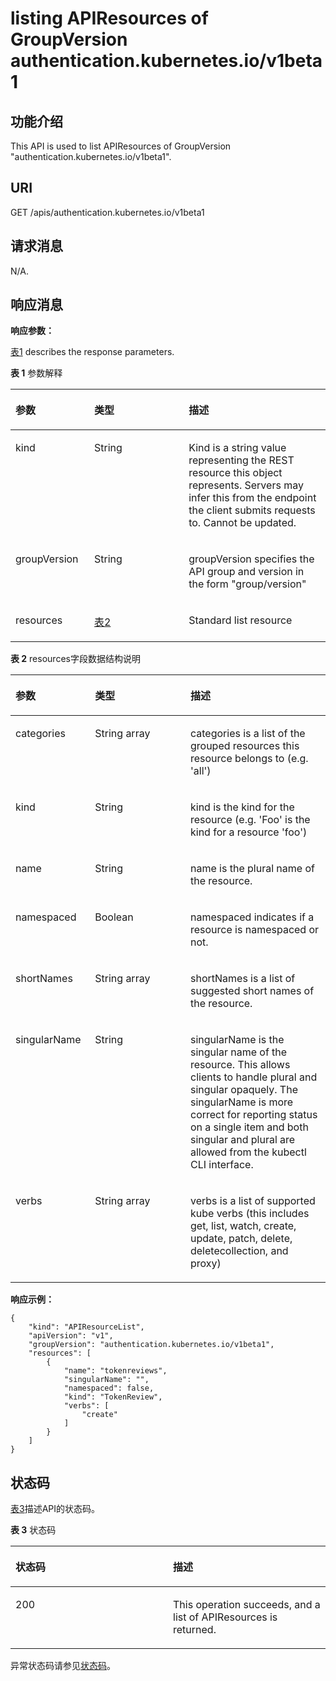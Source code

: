# listing APIResources of GroupVersion authentication.kubernetes.io/v1beta1<a name="cce_02_0192"></a>

## 功能介绍<a name="section51167169"></a>

This API is used to list APIResources of GroupVersion "authentication.kubernetes.io/v1beta1".

## URI<a name="section57851338"></a>

GET /apis/authentication.kubernetes.io/v1beta1

## 请求消息<a name="section50899994"></a>

N/A.

## 响应消息<a name="section55446762"></a>

**响应参数：**

[表1](#d0e47119)  describes the response parameters.

**表 1**  参数解释

<a name="d0e47119"></a>
<table><thead align="left"><tr id="row2846859"><th class="cellrowborder" valign="top" width="25%" id="mcps1.2.4.1.1"><p id="p29269059"><a name="p29269059"></a><a name="p29269059"></a>参数</p>
</th>
<th class="cellrowborder" valign="top" width="30%" id="mcps1.2.4.1.2"><p id="p21983563"><a name="p21983563"></a><a name="p21983563"></a>类型</p>
</th>
<th class="cellrowborder" valign="top" width="45%" id="mcps1.2.4.1.3"><p id="p35838155"><a name="p35838155"></a><a name="p35838155"></a>描述</p>
</th>
</tr>
</thead>
<tbody><tr id="row17209452"><td class="cellrowborder" valign="top" width="25%" headers="mcps1.2.4.1.1 "><p id="p51788373"><a name="p51788373"></a><a name="p51788373"></a>kind</p>
</td>
<td class="cellrowborder" valign="top" width="30%" headers="mcps1.2.4.1.2 "><p id="p34108719"><a name="p34108719"></a><a name="p34108719"></a>String</p>
</td>
<td class="cellrowborder" valign="top" width="45%" headers="mcps1.2.4.1.3 "><p id="p11342882"><a name="p11342882"></a><a name="p11342882"></a>Kind is a string value representing the REST resource this object represents. Servers may infer this from the endpoint the client submits requests to. Cannot be updated.</p>
</td>
</tr>
<tr id="row34977076"><td class="cellrowborder" valign="top" width="25%" headers="mcps1.2.4.1.1 "><p id="p14570878"><a name="p14570878"></a><a name="p14570878"></a>groupVersion</p>
</td>
<td class="cellrowborder" valign="top" width="30%" headers="mcps1.2.4.1.2 "><p id="p39390452"><a name="p39390452"></a><a name="p39390452"></a>String</p>
</td>
<td class="cellrowborder" valign="top" width="45%" headers="mcps1.2.4.1.3 "><p id="p36510080"><a name="p36510080"></a><a name="p36510080"></a>groupVersion specifies the API group and version in the form "group/version"</p>
</td>
</tr>
<tr id="row60155264"><td class="cellrowborder" valign="top" width="25%" headers="mcps1.2.4.1.1 "><p id="p40738245"><a name="p40738245"></a><a name="p40738245"></a>resources</p>
</td>
<td class="cellrowborder" valign="top" width="30%" headers="mcps1.2.4.1.2 "><p id="p11463571"><a name="p11463571"></a><a name="p11463571"></a><a href="#d0e47169">表2</a></p>
</td>
<td class="cellrowborder" valign="top" width="45%" headers="mcps1.2.4.1.3 "><p id="p35444249"><a name="p35444249"></a><a name="p35444249"></a>Standard list resource</p>
</td>
</tr>
</tbody>
</table>

**表 2**  resources字段数据结构说明

<a name="d0e47169"></a>
<table><thead align="left"><tr id="row51035771"><th class="cellrowborder" valign="top" width="25.252525252525253%" id="mcps1.2.4.1.1"><p id="p40256775"><a name="p40256775"></a><a name="p40256775"></a>参数</p>
</th>
<th class="cellrowborder" valign="top" width="30.303030303030305%" id="mcps1.2.4.1.2"><p id="p39573303"><a name="p39573303"></a><a name="p39573303"></a>类型</p>
</th>
<th class="cellrowborder" valign="top" width="44.44444444444445%" id="mcps1.2.4.1.3"><p id="p51320947"><a name="p51320947"></a><a name="p51320947"></a>描述</p>
</th>
</tr>
</thead>
<tbody><tr id="row63356068"><td class="cellrowborder" valign="top" width="25.252525252525253%" headers="mcps1.2.4.1.1 "><p id="p31567922"><a name="p31567922"></a><a name="p31567922"></a>categories</p>
</td>
<td class="cellrowborder" valign="top" width="30.303030303030305%" headers="mcps1.2.4.1.2 "><p id="p6864900"><a name="p6864900"></a><a name="p6864900"></a>String array</p>
</td>
<td class="cellrowborder" valign="top" width="44.44444444444445%" headers="mcps1.2.4.1.3 "><p id="p19186051"><a name="p19186051"></a><a name="p19186051"></a>categories is a list of the grouped resources this resource belongs to (e.g. 'all')</p>
</td>
</tr>
<tr id="row38456734"><td class="cellrowborder" valign="top" width="25.252525252525253%" headers="mcps1.2.4.1.1 "><p id="p27987787"><a name="p27987787"></a><a name="p27987787"></a>kind</p>
</td>
<td class="cellrowborder" valign="top" width="30.303030303030305%" headers="mcps1.2.4.1.2 "><p id="p52418264"><a name="p52418264"></a><a name="p52418264"></a>String</p>
</td>
<td class="cellrowborder" valign="top" width="44.44444444444445%" headers="mcps1.2.4.1.3 "><p id="p18020973"><a name="p18020973"></a><a name="p18020973"></a>kind is the kind for the resource (e.g. 'Foo' is the kind for a resource 'foo')</p>
</td>
</tr>
<tr id="row27971035"><td class="cellrowborder" valign="top" width="25.252525252525253%" headers="mcps1.2.4.1.1 "><p id="p51061328"><a name="p51061328"></a><a name="p51061328"></a>name</p>
</td>
<td class="cellrowborder" valign="top" width="30.303030303030305%" headers="mcps1.2.4.1.2 "><p id="p42326881"><a name="p42326881"></a><a name="p42326881"></a>String</p>
</td>
<td class="cellrowborder" valign="top" width="44.44444444444445%" headers="mcps1.2.4.1.3 "><p id="p5925368"><a name="p5925368"></a><a name="p5925368"></a>name is the plural name of the resource.</p>
</td>
</tr>
<tr id="row53328312"><td class="cellrowborder" valign="top" width="25.252525252525253%" headers="mcps1.2.4.1.1 "><p id="p24626000"><a name="p24626000"></a><a name="p24626000"></a>namespaced</p>
</td>
<td class="cellrowborder" valign="top" width="30.303030303030305%" headers="mcps1.2.4.1.2 "><p id="p48548960"><a name="p48548960"></a><a name="p48548960"></a>Boolean</p>
</td>
<td class="cellrowborder" valign="top" width="44.44444444444445%" headers="mcps1.2.4.1.3 "><p id="p40151697"><a name="p40151697"></a><a name="p40151697"></a>namespaced indicates if a resource is namespaced or not.</p>
</td>
</tr>
<tr id="row25820957"><td class="cellrowborder" valign="top" width="25.252525252525253%" headers="mcps1.2.4.1.1 "><p id="p11122786"><a name="p11122786"></a><a name="p11122786"></a>shortNames</p>
</td>
<td class="cellrowborder" valign="top" width="30.303030303030305%" headers="mcps1.2.4.1.2 "><p id="p28530459"><a name="p28530459"></a><a name="p28530459"></a>String array</p>
</td>
<td class="cellrowborder" valign="top" width="44.44444444444445%" headers="mcps1.2.4.1.3 "><p id="p29265841"><a name="p29265841"></a><a name="p29265841"></a>shortNames is a list of suggested short names of the resource.</p>
</td>
</tr>
<tr id="row62065978"><td class="cellrowborder" valign="top" width="25.252525252525253%" headers="mcps1.2.4.1.1 "><p id="p61288293"><a name="p61288293"></a><a name="p61288293"></a>singularName</p>
</td>
<td class="cellrowborder" valign="top" width="30.303030303030305%" headers="mcps1.2.4.1.2 "><p id="p65404705"><a name="p65404705"></a><a name="p65404705"></a>String</p>
</td>
<td class="cellrowborder" valign="top" width="44.44444444444445%" headers="mcps1.2.4.1.3 "><p id="p63289749"><a name="p63289749"></a><a name="p63289749"></a>singularName is the singular name of the resource. This allows clients to handle plural and singular opaquely. The singularName is more correct for reporting status on a single item and both singular and plural are allowed from the kubectl CLI interface.</p>
</td>
</tr>
<tr id="row32736836"><td class="cellrowborder" valign="top" width="25.252525252525253%" headers="mcps1.2.4.1.1 "><p id="p34438080"><a name="p34438080"></a><a name="p34438080"></a>verbs</p>
</td>
<td class="cellrowborder" valign="top" width="30.303030303030305%" headers="mcps1.2.4.1.2 "><p id="p38021129"><a name="p38021129"></a><a name="p38021129"></a>String array</p>
</td>
<td class="cellrowborder" valign="top" width="44.44444444444445%" headers="mcps1.2.4.1.3 "><p id="p59812614"><a name="p59812614"></a><a name="p59812614"></a>verbs is a list of supported kube verbs (this includes get, list, watch, create, update, patch, delete, deletecollection, and proxy)</p>
</td>
</tr>
</tbody>
</table>

**响应示例：**

```
{
    "kind": "APIResourceList",
    "apiVersion": "v1",
    "groupVersion": "authentication.kubernetes.io/v1beta1",
    "resources": [
        {
            "name": "tokenreviews",
            "singularName": "",
            "namespaced": false,
            "kind": "TokenReview",
            "verbs": [
                "create"
            ]
        }
    ]
}
```

## 状态码<a name="section29258811"></a>

[表3](#d0e47270)描述API的状态码。

**表 3**  状态码

<a name="d0e47270"></a>
<table><thead align="left"><tr id="row54646375"><th class="cellrowborder" valign="top" width="50%" id="mcps1.2.3.1.1"><p id="p64280248"><a name="p64280248"></a><a name="p64280248"></a>状态码</p>
</th>
<th class="cellrowborder" valign="top" width="50%" id="mcps1.2.3.1.2"><p id="p39317565"><a name="p39317565"></a><a name="p39317565"></a>描述</p>
</th>
</tr>
</thead>
<tbody><tr id="row30606174"><td class="cellrowborder" valign="top" width="50%" headers="mcps1.2.3.1.1 "><p id="p63181061"><a name="p63181061"></a><a name="p63181061"></a>200</p>
</td>
<td class="cellrowborder" valign="top" width="50%" headers="mcps1.2.3.1.2 "><p id="p17392279"><a name="p17392279"></a><a name="p17392279"></a>This operation succeeds, and a list of APIResources is returned.</p>
</td>
</tr>
</tbody>
</table>

异常状态码请参见[状态码](状态码.md)。

